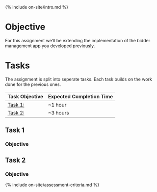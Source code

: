 {% include on-site/intro.md %}

# Objective

For this assignment we'll be extending the implementation of the bidder management app you developed previously.

# Tasks

The assignment is split into seperate tasks. Each task builds on the work done for the previous ones. 

| Task Objective | Expected Completion Time |
|---|---|
| [Task 1:](#task-1)  | ~1 hour |
| [Task 2:](#task-2) | ~3 hours |

## Task 1

### Objective


## Task 2

### Objective

{% include on-site/assessment-criteria.md %}